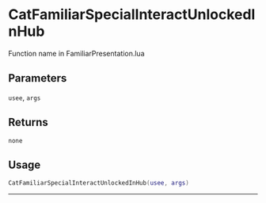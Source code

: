 # CatFamiliarSpecialInteractUnlockedInHub
Function name in FamiliarPresentation.lua
## Parameters
`usee`, `args`
## Returns
`none`
## Usage
```lua
CatFamiliarSpecialInteractUnlockedInHub(usee, args)
```
---
